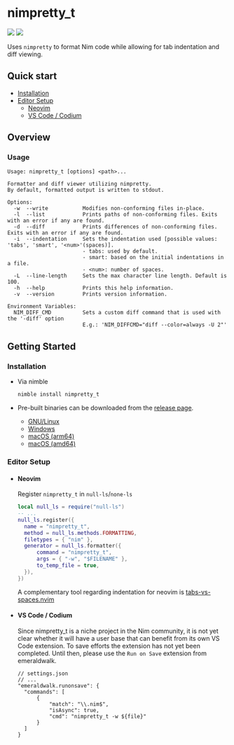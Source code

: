 # nimpretty_t

[badge__build]: https://img.shields.io/github/actions/workflow/status/ttytm/nimpretty_t/ci.yml?branch=main&logo=github&logoColor=C0CAF5&labelColor=333
[badge__version]: https://img.shields.io/github/v/release/ttytm/nimpretty_t?logo=task&logoColor=C0CAF5&labelColor=333&color=ffc200

[![][badge__build]](https://github.com/ttytm/nimpretty_t/actions?query=branch%3Amain)
[![][badge__version]](https://github.com/ttytm/nimpretty_t/releases/latest)

Uses `nimpretty` to format Nim code while allowing for tab indentation and diff viewing.

## Quick start

- [Installation](#installation)
- [Editor Setup](#editor-setup)
  - [Neovim](#neovim)
  - [VS Code / Codium](#vs-code--codium)

## Overview

### Usage

```
Usage: nimpretty_t [options] <path>...

Formatter and diff viewer utilizing nimpretty.
By default, formatted output is written to stdout.

Options:
  -w  --write           Modifies non-conforming files in-place.
  -l  --list            Prints paths of non-conforming files. Exits with an error if any are found.
  -d  --diff            Prints differences of non-conforming files. Exits with an error if any are found.
  -i  --indentation     Sets the indentation used [possible values: 'tabs', 'smart', '<num>'(spaces)].
                        - tabs: used by default.
                        - smart: based on the initial indentations in a file.
                        - <num>: number of spaces.
  -L  --line-length     Sets the max character line length. Default is 100.
  -h  --help            Prints this help information.
  -v  --version         Prints version information.

Environment Variables:
  NIM_DIFF_CMD          Sets a custom diff command that is used with the '-diff' option
                        E.g.: 'NIM_DIFFCMD="diff --color=always -U 2"'
```

## Getting Started

### Installation

- Via nimble

  ```sh
  nimble install nimpretty_t
  ```

- Pre-built binaries can be downloaded from the [release page](https://github.com/ttytm/nimpretty_t/releases).

  - [GNU/Linux](https://github.com/ttytm/nimpretty_t/releases/latest/download/nimpretty_t-linux-amd64)
  - [Windows](https://github.com/ttytm/nimpretty_t/releases/latest/download/nimpretty_t-windows-amd64.exe)
  - [macOS (arm64)](https://github.com/ttytm/nimpretty_t/releases/latest/download/nimpretty_t-macos-arm64)
  - [macOS (amd64)](https://github.com/ttytm/nimpretty_t/releases/latest/download/nimpretty_t-macos-amd64)

### Editor Setup

- #### Neovim

  Register `nimpretty_t` in `null-ls`/`none-ls`

  ```lua
  local null_ls = require("null-ls")
  -- ...
  null_ls.register({
  	name = "nimpretty_t",
  	method = null_ls.methods.FORMATTING,
  	filetypes = { "nim" },
  	generator = null_ls.formatter({
  		command = "nimpretty_t",
  		args = { "-w", "$FILENAME" },
  		to_temp_file = true,
  	}),
  })
  ```

  A complementary tool regarding indentation for neovim is [tabs-vs-spaces.nvim](https://github.com/tenxsoydev/tabs-vs-spaces.nvim)

- #### VS Code / Codium

  Since nimpretty_t is a niche project in the Nim community, it is not yet clear whether it will have a user base that can benefit from its own VS Code extension.
  To save efforts the extension has not yet been completed. Until then, please use the `Run on Save` extension from emeraldwalk.

  ```jsonc
  // settings.json
  // ...
  "emeraldwalk.runonsave": {
  	"commands": [
  		{
  			"match": "\\.nim$",
  			"isAsync": true,
  			"cmd": "nimpretty_t -w ${file}"
  		}
  	]
  }
  ```
